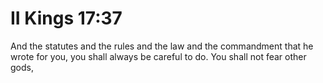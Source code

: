 # II Kings 17:37

And the statutes and the rules and the law and the commandment that he wrote for you, you shall always be careful to do. You shall not fear other gods,

